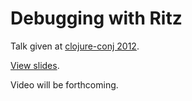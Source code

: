 # Debugging with Ritz

Talk given at [clojure-conj 2012](http://clojure-conj.org/#schedule).

[View slides](http://hugoduncan.github.com/ritz-conj).

Video will be forthcoming.
